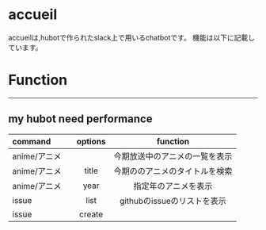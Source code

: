# accueil

accueilは,hubotで作られたslack上で用いるchatbotです。
機能は以下に記載しています。

[heroku]: http://www.heroku.com
[hubot]: http://hubot.github.com
[generator-hubot]: https://github.com/github/generator-hubot

# Function
---------------------------------------------------------------
my hubot need performance
---------------------------------------------------------------

| command 　　| options | function |
|:------------|:-------:|:--------------------------------------------:|
|anime/アニメ |         | 今期放送中のアニメの一覧を表示               |
|anime/アニメ | title   | 今期ののアニメのタイトルを検索               |
|anime/アニメ | year    | 指定年のアニメを表示                         |
| issue       | list    | githubのissueのリストを表示                  |
| issue       | create <title> body <content>  | githubのissueを作成   |
| issue       | issue close <number>    | githubのissueを閉じる        |
|show         | ||
|show         | ||
|show         | ||
| lunch       | ------- | ランチをランダムで決める& 12:30に定期的に実行|
| thesis      | ------- | 卒論の締め切りまでの日数を表示               | 
| thesis      | bachelor| 学部の卒論締め切りを設定                     | 
| thesis      | master  | 修士の卒論締め切りを設定                     |
|semi         | ------- | 次のゼミ情報を表示                           |
|semi         | list    | ゼミ情報を表示                               |
| theater     | ------- | 登録済みの映画館の上映情報を表示             |
| train       | all     | Yahoo!電車情報を表示                         |


## Want Function
